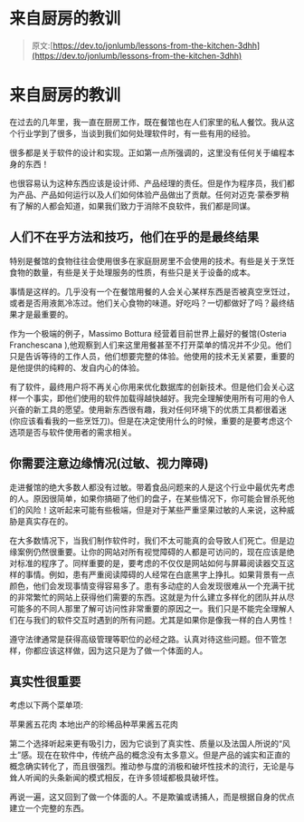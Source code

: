 # 来自厨房的教训

> 原文:[https://dev.to/jonlumb/lessons-from-the-kitchen-3dhh](https://dev.to/jonlumb/lessons-from-the-kitchen-3dhh)

# [](#lessons-from-the-kitchen)来自厨房的教训

在过去的几年里，我一直在厨房工作，既在餐馆也在人们家里的私人餐饮。我从这个行业学到了很多，当谈到我们如何处理软件时，有一些有用的经验。

很多都是关于软件的设计和实现。正如第一点所强调的，这里没有任何关于编程本身的东西！

也很容易认为这种东西应该是设计师、产品经理的责任。但是作为程序员，我们都为产品、产品如何运行以及人们如何体验产品做出了贡献。任何对迈克·蒙泰罗稍有了解的人都会知道，如果我们致力于消除不良软件，我们都是同谋。

## [](#people-dont-care-about-methods-and-techniques-they-care-about-the-end-result)人们不在乎方法和技巧，他们在乎的是最终结果

特别是餐馆的食物往往会使用很多在家庭厨房里不会使用的技术。有些是关于烹饪食物的数量，有些是关于处理服务的性质，有些只是关于设备的成本。

事情是这样的。几乎没有一个在餐馆用餐的人会关心某样东西是否被真空烹饪过，或者是否用液氮冷冻过。他们关心食物的味道。好吃吗？一切都做好了吗？最终结果才是最重要的。

作为一个极端的例子，Massimo Bottura 经营着目前世界上最好的餐馆(Osteria Franchescana ),他观察到人们来这里用餐甚至不打开菜单的情况并不少见。他们只是告诉等待的工作人员，他们想要完整的体验。他使用的技术无关紧要，重要的是他提供的纯粹的、发自内心的体验。

有了软件，最终用户将不再关心你用来优化数据库的创新技术。但是他们会关心这样一个事实，即他们使用的软件加载得越快越好。我完全理解使用所有可用的令人兴奋的新工具的愿望。使用新东西很有趣，我对任何环境下的优质工具都很着迷(你应该看看我的一些烹饪刀)。但是在决定使用什么的时候，重要的是要考虑这个选项是否与软件使用者的需求相关。

## [](#you-need-to-take-care-of-the-edge-cases-allergies-visual-impairments)你需要注意边缘情况(过敏、视力障碍)

走进餐馆的绝大多数人都没有过敏。带着食品问题来的人是这个行业中最优先考虑的人。原因很简单，如果你搞砸了他们的盘子，在某些情况下，你可能会冒杀死他们的风险！这听起来可能有些极端，但是对于某些严重坚果过敏的人来说，这种威胁是真实存在的。

在大多数情况下，当我们制作软件时，我们不太可能真的会导致人们死亡。但是边缘案例仍然很重要。让你的网站对所有视觉障碍的人都是可访问的，现在应该是绝对标准的程序了。同样重要的是，要考虑的不仅仅是网站如何与屏幕阅读器交互这样的事情。例如，患有严重阅读障碍的人经常在白底黑字上挣扎。如果背景有一点颜色，他们会发现事情变得容易多了。患有多动症的人会发现很难从一个充满干扰的非常繁忙的网站上获得他们需要的东西。这就是为什么建立多样化的团队并从尽可能多的不同人那里了解可访问性非常重要的原因之一。我们只是不能完全理解人们在与我们的软件交互时遇到的所有问题。尤其是如果你是像我一样的白人男性！

遵守法律通常是获得高级管理等职位的必经之路。认真对待这些问题。但不管怎样，你都应该这样做，因为这只是为了做一个体面的人。

## [](#authenticity-is-important)真实性很重要

考虑以下两个菜单项:

苹果酱五花肉
本地出产的珍稀品种苹果酱五花肉

第二个选择听起来更有吸引力，因为它谈到了真实性、质量以及法国人所说的“风土”感。现在在软件中，传统产品的概念没有太多意义。但是产品的诚实和正直的概念确实转化了，而且很强烈。推动参与度的消极和破坏性技术的流行，无论是与耸人听闻的头条新闻的模式相反，在许多领域都极具破坏性。

再说一遍，这又回到了做一个体面的人。不是欺骗或诱捕人，而是根据自身的优点建立一个完整的东西。